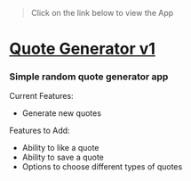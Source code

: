 > Click on the link below to view the App

# [Quote Generator v1](https://dehanz13.github.io/vanilla-js-projects/random-quote-generator-v1)

### Simple random quote generator app

Current Features:
* Generate new quotes

Features to Add:
* Ability to like a quote
* Ability to save a quote
* Options to choose different types of quotes
